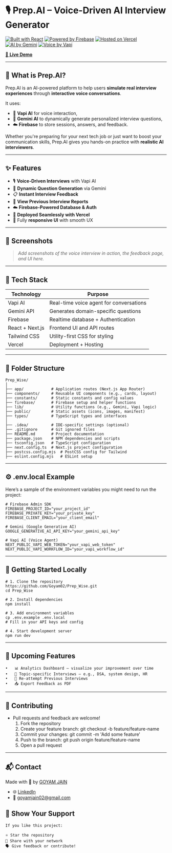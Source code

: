 # 🎙️ Prep.AI – Voice-Driven AI Interview Generator

[![Built with React](https://img.shields.io/badge/Built%20with-React-61DAFB?logo=react)](https://reactjs.org/)
[![Powered by Firebase](https://img.shields.io/badge/Powered%20by-Firebase-FFCA28?logo=firebase)](https://firebase.google.com/)
[![Hosted on Vercel](https://img.shields.io/badge/Hosted%20on-Vercel-black?logo=vercel)](https://vercel.com/)
[![AI by Gemini](https://img.shields.io/badge/AI%20Powered%20by-Gemini-4285F4?logo=google)](https://deepmind.google/technologies/gemini/)
[![Voice by Vapi](https://img.shields.io/badge/Voice%20Agent-Vapi%20AI-blueviolet)](https://vapi.ai)

[🚀 **Live Demo**](https://prep-ai-tan.vercel.app)

---

## 🧠 What is Prep.AI?

Prep.AI is an AI-powered platform to help users **simulate real interview experiences** through **interactive voice conversations**.

It uses:
- 🎤 **Vapi AI** for voice interaction,
- 🤖 **Gemini AI** to dynamically generate personalized interview questions,
- ☁️ **Firebase** to store sessions, answers, and feedback.

Whether you're preparing for your next tech job or just want to boost your communication skills, Prep.AI gives you hands-on practice with **realistic AI interviewers**.

---

## ✨ Features

- 🎙️ **Voice-Driven Interviews** with Vapi AI
- 🧠 **Dynamic Question Generation** via Gemini
- 📋 **Instant Interview Feedback**
- 📂 **View Previous Interview Reports**
- ☁️ **Firebase-Powered Database & Auth**
- 🚀 **Deployed Seamlessly with Vercel**
- 📱 Fully **responsive UI** with smooth UX

---

## 📸 Screenshots

> _Add screenshots of the voice interview in action, the feedback page, and UI here._

---

## 🧱 Tech Stack

| Technology       | Purpose                                 |
|------------------|------------------------------------------|
| Vapi AI          | Real-time voice agent for conversations |
| Gemini API       | Generates domain-specific questions     |
| Firebase         | Realtime database + Authentication      |
| React + Next.js  | Frontend UI and API routes              |
| Tailwind CSS     | Utility-first CSS for styling           |
| Vercel           | Deployment + Hosting                    |

---

## 📂 Folder Structure
```
Prep_Wise/
│
├── app/            # Application routes (Next.js App Router)
├── components/     # Reusable UI components (e.g., cards, layout)
├── constants/      # Static constants and config values
├── firebase/       # Firebase setup and helper functions
├── lib/            # Utility functions (e.g., Gemini, Vapi logic)
├── public/         # Static assets (icons, images, manifest)
├── types/          # TypeScript types and interfaces
│
├── .idea/          # IDE-specific settings (optional)
├── .gitignore      # Git ignored files
├── README.md       # Project documentation
├── package.json    # NPM dependencies and scripts
├── tsconfig.json   # TypeScript configuration
├── next.config.ts  # Next.js project configuration
├── postcss.config.mjs  # PostCSS config for Tailwind
├── eslint.config.mjs   # ESLint setup
```

---

## ⚙️ .env.local Example

Here’s a sample of the environment variables you might need to run the project:

```env
# Firebase Admin SDK
FIREBASE_PROJECT_ID="your_project_id"
FIREBASE_PRIVATE_KEY="your_private_key"
FIREBASE_CLIENT_EMAIL="your_client_email"

# Gemini (Google Generative AI)
GOOGLE_GENERATIVE_AI_API_KEY="your_gemini_api_key"

# Vapi AI (Voice Agent)
NEXT_PUBLIC_VAPI_WEB_TOKEN="your_vapi_web_token"
NEXT_PUBLIC_VAPI_WORKFLOW_ID="your_vapi_workflow_id"
```

---

## 🚀 Getting Started Locally

```
# 1. Clone the repository
https://github.com/Goyam02/Prep_Wise.git
cd Prep_Wise

# 2. Install dependencies
npm install

# 3. Add environment variables
cp .env.example .env.local
# Fill in your API keys and config

# 4. Start development server
npm run dev
```

---

## 🔮 Upcoming Features
	•	📊 Analytics Dashboard – visualize your improvement over time
	•	🧩 Topic-specific Interviews – e.g., DSA, system design, HR
	•	🔁 Re-attempt Previous Interviews
	•	📤 Export Feedback as PDF

---

## 🤝 Contributing

- Pull requests and feedback are welcome!
	1.	Fork the repository
	2.	Create your feature branch: git checkout -b feature/feature-name
	3.	Commit your changes: git commit -m 'Add some feature'
	4.	Push to the branch: git push origin feature/feature-name
	5.	Open a pull request

---

## 📬 Contact

Made with 💙 by [GOYAM JAIN](https://github.com/Goyam02/)
- 🌐 [LinkedIn](www.linkedin.com/in/goyam02)
- 📧 goyamjain02@gmail.com


## 🌟 Show Your Support
```
If you like this project:

⭐ Star the repository
🔁 Share with your network
🗣️ Give feedback or contribute!


